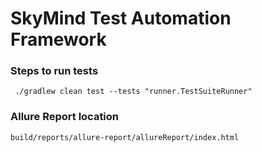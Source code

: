 # SkyMind Test Automation Framework

### Steps to run tests

```
 ./gradlew clean test --tests "runner.TestSuiteRunner"
 ```

### Allure Report location
```
build/reports/allure-report/allureReport/index.html
```


